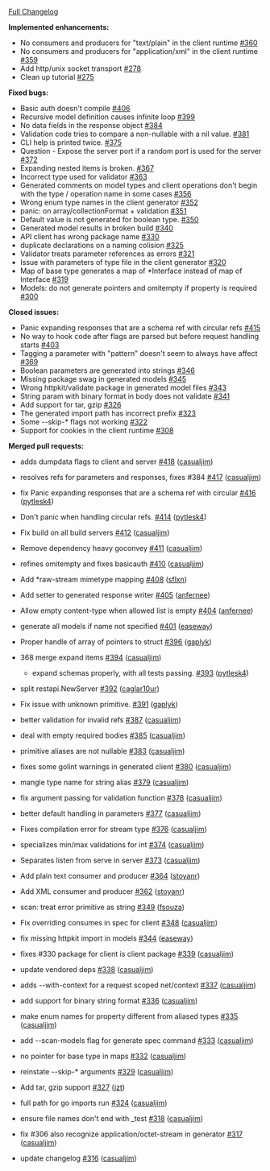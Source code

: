 [Full Changelog](https://github.com/istforks/go-swagger/compare/0.4.0...0.5.0)

**Implemented enhancements:**

- No consumers and producers for "text/plain" in the client runtime [#360](https://github.com/istforks/go-swagger/issues/360)
- No consumers and producers for "application/xml" in the client runtime [#359](https://github.com/istforks/go-swagger/issues/359)
- Add http/unix socket transport [#278](https://github.com/istforks/go-swagger/issues/278)
- Clean up tutorial [#275](https://github.com/istforks/go-swagger/issues/275)

**Fixed bugs:**

- Basic auth doesn't compile [#406](https://github.com/istforks/go-swagger/issues/406)
- Recursive model definition causes infinite loop [#399](https://github.com/istforks/go-swagger/issues/399)
- No data fields in the response object [#384](https://github.com/istforks/go-swagger/issues/384)
- Validation code tries to compare a non-nullable with a nil value. [#381](https://github.com/istforks/go-swagger/issues/381)
- CLI help is printed twice. [#375](https://github.com/istforks/go-swagger/issues/375)
- Question - Expose the server port if a random port is used for the server  [#372](https://github.com/istforks/go-swagger/issues/372)
- Expanding nested items is broken. [#367](https://github.com/istforks/go-swagger/issues/367)
- Incorrect type used for validator [#363](https://github.com/istforks/go-swagger/issues/363)
- Generated comments on model types and client operations don't begin with the type / operation name in some cases [#356](https://github.com/istforks/go-swagger/issues/356)
- Wrong enum type names in the client generator [#352](https://github.com/istforks/go-swagger/issues/352)
- panic: on array/collectionFormat + validation [#351](https://github.com/istforks/go-swagger/issues/351)
- Default value is not generated for boolean type. [#350](https://github.com/istforks/go-swagger/issues/350)
- Generated model results in broken build [#340](https://github.com/istforks/go-swagger/issues/340)
- API client has wrong package name [#330](https://github.com/istforks/go-swagger/issues/330)
- duplicate declarations on a naming colision [#325](https://github.com/istforks/go-swagger/issues/325)
- Validator treats parameter references as errors [#321](https://github.com/istforks/go-swagger/issues/321)
- Issue with parameters of type file in the client generator [#320](https://github.com/istforks/go-swagger/issues/320)
- Map of base type generates a map of *Interface instead of map of Interface [#319](https://github.com/istforks/go-swagger/issues/319)
- Models: do not generate pointers and omitempty if property is required [#300](https://github.com/istforks/go-swagger/issues/300)

**Closed issues:**

- Panic expanding responses that are a schema ref with circular refs [#415](https://github.com/istforks/go-swagger/issues/415)
- No way to hook code after flags are parsed but before request handling starts [#403](https://github.com/istforks/go-swagger/issues/403)
- Tagging a parameter with "pattern" doesn't seem to always have affect [#369](https://github.com/istforks/go-swagger/issues/369)
- Boolean parameters are generated into strings [#346](https://github.com/istforks/go-swagger/issues/346)
- Missing package swag in generated models [#345](https://github.com/istforks/go-swagger/issues/345)
- Wrong httpkit/validate package in generated model files [#343](https://github.com/istforks/go-swagger/issues/343)
- String param with binary format in body does not validate [#341](https://github.com/istforks/go-swagger/issues/341)
- Add support for tar, gzip [#326](https://github.com/istforks/go-swagger/issues/326)
- The generated import path has incorrect prefix [#323](https://github.com/istforks/go-swagger/issues/323)
- Some --skip-* flags not working [#322](https://github.com/istforks/go-swagger/issues/322)
- Support for cookies in the client runtime [#308](https://github.com/istforks/go-swagger/issues/308)

**Merged pull requests:**

- adds dumpdata flags to client and server [#418](https://github.com/istforks/go-swagger/pull/418) ([casualjim](https://github.com/casualjim))
- resolves refs for parameters and responses, fixes #384 [#417](https://github.com/istforks/go-swagger/pull/417) ([casualjim](https://github.com/casualjim))
- fix Panic expanding responses that are a schema ref with circular [#416](https://github.com/istforks/go-swagger/pull/416) ([pytlesk4](https://github.com/pytlesk4))
- Don't panic when handling circular refs. [#414](https://github.com/istforks/go-swagger/pull/414) ([pytlesk4](https://github.com/pytlesk4))
- Fix build on all build servers [#412](https://github.com/istforks/go-swagger/pull/412) ([casualjim](https://github.com/casualjim))
- Remove dependency heavy goconvey [#411](https://github.com/istforks/go-swagger/pull/411) ([casualjim](https://github.com/casualjim))
- refines omitempty and fixes basicauth [#410](https://github.com/istforks/go-swagger/pull/410) ([casualjim](https://github.com/casualjim))
- Add *raw-stream mimetype mapping [#408](https://github.com/istforks/go-swagger/pull/408) ([sflxn](https://github.com/sflxn))
- Add setter to generated response writer [#405](https://github.com/istforks/go-swagger/pull/405) ([anfernee](https://github.com/anfernee))
- Allow empty content-type when allowed list is empty [#404](https://github.com/istforks/go-swagger/pull/404) ([anfernee](https://github.com/anfernee))
- generate all models if name not specified [#401](https://github.com/istforks/go-swagger/pull/401) ([easeway](https://github.com/easeway))
- Proper handle of array of pointers to struct [#396](https://github.com/istforks/go-swagger/pull/396) ([gaplyk](https://github.com/gaplyk))
- 368 merge expand items [#394](https://github.com/istforks/go-swagger/pull/394) ([casualjim](https://github.com/casualjim))

  - expand schemas properly, with all tests passing. [#393](https://github.com/istforks/go-swagger/pull/393) ([pytlesk4](https://github.com/pytlesk4))

- split restapi.NewServer [#392](https://github.com/istforks/go-swagger/pull/392) ([caglar10ur](https://github.com/caglar10ur))
- Fix issue with unknown primitive. [#391](https://github.com/istforks/go-swagger/pull/391) ([gaplyk](https://github.com/gaplyk))
- better validation for invalid refs [#387](https://github.com/istforks/go-swagger/pull/387) ([casualjim](https://github.com/casualjim))
- deal with empty required bodies [#385](https://github.com/istforks/go-swagger/pull/385) ([casualjim](https://github.com/casualjim))
- primitive aliases are not nullable [#383](https://github.com/istforks/go-swagger/pull/383) ([casualjim](https://github.com/casualjim))
- fixes some golint warnings in generated client [#380](https://github.com/istforks/go-swagger/pull/380) ([casualjim](https://github.com/casualjim))
- mangle type name for string alias [#379](https://github.com/istforks/go-swagger/pull/379) ([casualjim](https://github.com/casualjim))
- fix argument passing for validation function [#378](https://github.com/istforks/go-swagger/pull/378) ([casualjim](https://github.com/casualjim))
- better default handling in parameters [#377](https://github.com/istforks/go-swagger/pull/377) ([casualjim](https://github.com/casualjim))
- Fixes compilation error for stream type [#376](https://github.com/istforks/go-swagger/pull/376) ([casualjim](https://github.com/casualjim))
- specializes min/max validations for int [#374](https://github.com/istforks/go-swagger/pull/374) ([casualjim](https://github.com/casualjim))
- Separates listen from serve in server [#373](https://github.com/istforks/go-swagger/pull/373) ([casualjim](https://github.com/casualjim))
- Add plain text consumer and producer [#364](https://github.com/istforks/go-swagger/pull/364) ([stoyanr](https://github.com/stoyanr))
- Add XML consumer and producer [#362](https://github.com/istforks/go-swagger/pull/362) ([stoyanr](https://github.com/stoyanr))
- scan: treat error primitive as string [#349](https://github.com/istforks/go-swagger/pull/349) ([fsouza](https://github.com/fsouza))
- Fix overriding consumes in spec for client [#348](https://github.com/istforks/go-swagger/pull/348) ([casualjim](https://github.com/casualjim))
- fix missing httpkit import in models [#344](https://github.com/istforks/go-swagger/pull/344) ([easeway](https://github.com/easeway))
- fixes #330 package for client is client package [#339](https://github.com/istforks/go-swagger/pull/339) ([casualjim](https://github.com/casualjim))
- update vendored deps [#338](https://github.com/istforks/go-swagger/pull/338) ([casualjim](https://github.com/casualjim))
- adds --with-context for a request scoped net/context [#337](https://github.com/istforks/go-swagger/pull/337) ([casualjim](https://github.com/casualjim))
- add support for binary string format [#336](https://github.com/istforks/go-swagger/pull/336) ([casualjim](https://github.com/casualjim))
- make enum names for property different from aliased types [#335](https://github.com/istforks/go-swagger/pull/335) ([casualjim](https://github.com/casualjim))
- add --scan-models flag for generate spec command [#333](https://github.com/istforks/go-swagger/pull/333) ([casualjim](https://github.com/casualjim))
- no pointer for base type in maps [#332](https://github.com/istforks/go-swagger/pull/332) ([casualjim](https://github.com/casualjim))
- reinstate --skip-* arguments [#329](https://github.com/istforks/go-swagger/pull/329) ([casualjim](https://github.com/casualjim))
- Add tar, gzip support [#327](https://github.com/istforks/go-swagger/pull/327) ([jzt](https://github.com/jzt))
- full path for go imports run [#324](https://github.com/istforks/go-swagger/pull/324) ([casualjim](https://github.com/casualjim))
- ensure file names don't end with _test [#318](https://github.com/istforks/go-swagger/pull/318) ([casualjim](https://github.com/casualjim))
- fix #306 also recognize application/octet-stream in generator [#317](https://github.com/istforks/go-swagger/pull/317) ([casualjim](https://github.com/casualjim))
- update changelog [#316](https://github.com/istforks/go-swagger/pull/316) ([casualjim](https://github.com/casualjim))
